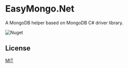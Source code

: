 # EasyMongo.Net
A MongoDB helper based on MongoDB C# driver library.

![Nuget](https://img.shields.io/nuget/v/EasyMongo.Net)

## License

[MIT](LICENSE.txt)
